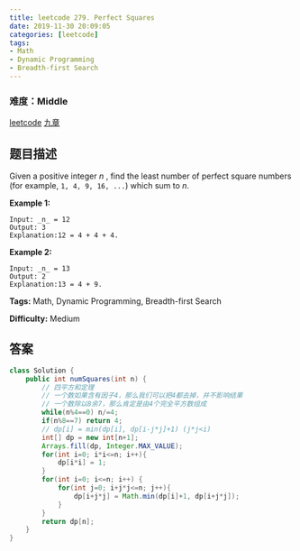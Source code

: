 ```yaml
---
title: leetcode 279. Perfect Squares
date: 2019-11-30 20:09:05
categories: [leetcode]
tags:
- Math
- Dynamic Programming
- Breadth-first Search
---
```

### 难度：Middle

<a href="https://leetcode.com/problems/perfect-squares/">leetcode</a>
<a href="https://www.jiuzhang.com/solution/perfect-squares/">九章</a>
## 题目描述
Given a positive integer _n_ , find the least number of perfect square numbers
(for example, `1, 4, 9, 16, ...`) which sum to _n_.

**Example 1:**
        
    Input: _n_ = 12
    Output: 3 
    Explanation:12 = 4 + 4 + 4.

**Example 2:**
        
    Input: _n_ = 13
    Output: 2
    Explanation:13 = 4 + 9.


**Tags:** Math, Dynamic Programming, Breadth-first Search

**Difficulty:** Medium
## 答案
<!--more-->
```java
class Solution {
    public int numSquares(int n) {
        // 四平方和定理
        // 一个数如果含有因子4，那么我们可以把4都去掉，并不影响结果
        // 一个数除以8余7，那么肯定是由4个完全平方数组成
        while(n%4==0) n/=4;
        if(n%8==7) return 4;
        // dp[i] = min(dp[i], dp[i-j*j]+1) (j*j<i)
        int[] dp = new int[n+1];
        Arrays.fill(dp, Integer.MAX_VALUE);
        for(int i=0; i*i<=n; i++){
            dp[i*i] = 1;
        }
        for(int i=0; i<=n; i++) {
            for(int j=0; i+j*j<=n; j++){
                dp[i+j*j] = Math.min(dp[i]+1, dp[i+j*j]);
            }
        }
        return dp[n];
    }
}
```